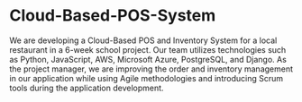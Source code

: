 # Cloud-Based-POS-System
We are developing a Cloud-Based POS and Inventory System for a local restaurant in a 6-week school project. Our team utilizes technologies such as Python, JavaScript, AWS, Microsoft Azure, PostgreSQL, and Django. As the project manager, we are improving the order and inventory management in our application while using Agile methodologies and introducing Scrum tools during the application development.
